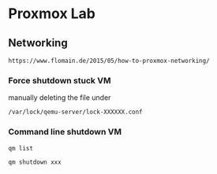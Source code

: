 # Proxmox Lab

## Networking
  ```
  https://www.flomain.de/2015/05/how-to-proxmox-networking/
  ```

### Force shutdown stuck VM
manually deleting the file under
  ```
  /var/lock/qemu-server/lock-XXXXXX.conf
  ```
### Command line shutdown VM
  ```
  qm list

  qm shutdown xxx
```
